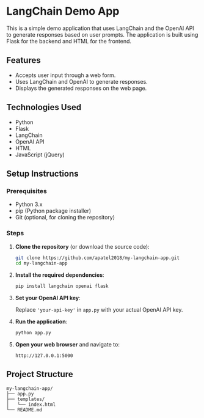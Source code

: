 # LangChain Demo App

This is a simple demo application that uses LangChain and the OpenAI API to generate responses based on user prompts. The application is built using Flask for the backend and HTML for the frontend.

## Features

- Accepts user input through a web form.
- Uses LangChain and OpenAI to generate responses.
- Displays the generated responses on the web page.

## Technologies Used

- Python
- Flask
- LangChain
- OpenAI API
- HTML
- JavaScript (jQuery)

## Setup Instructions

### Prerequisites

- Python 3.x
- pip (Python package installer)
- Git (optional, for cloning the repository)

### Steps

1. **Clone the repository** (or download the source code):

   ```sh
   git clone https://github.com/apatel2018/my-langchain-app.git
   cd my-langchain-app


2. **Install the required dependencies**:

   ```sh
   pip install langchain openai flask
   ```

3. **Set your OpenAI API key**:

   Replace `'your-api-key'` in `app.py` with your actual OpenAI API key.

4. **Run the application**:

   ```sh
   python app.py
   ```

5. **Open your web browser** and navigate to:

   ```
   http://127.0.0.1:5000
   ```

## Project Structure

```
my-langchain-app/
├── app.py
├── templates/
│   └── index.html
└── README.md
```
```
